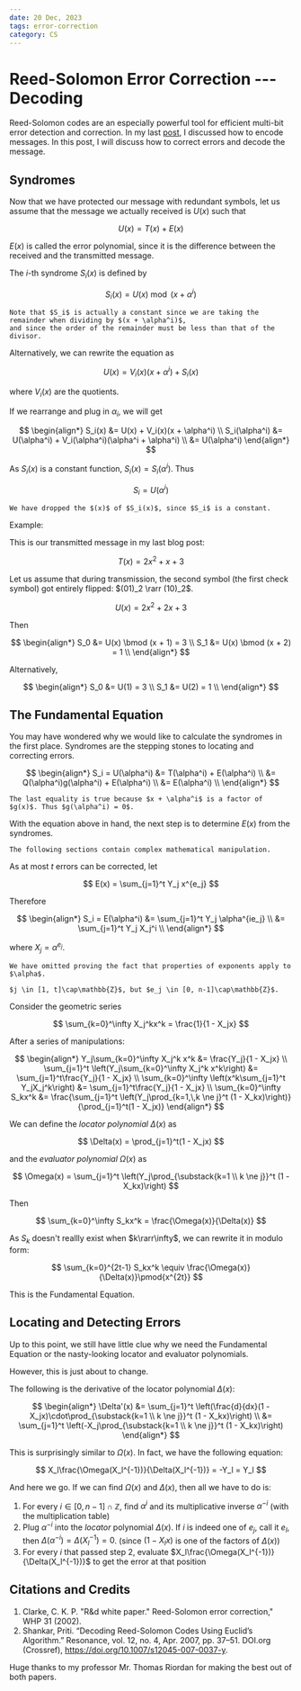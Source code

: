 ```yaml
---
date: 20 Dec, 2023
tags: error-correction
category: CS
---
```


# Reed-Solomon Error Correction --- Decoding

Reed-Solomon codes are an especially powerful tool for efficient multi-bit error detection and
correction. In my last [post](./reed-solomon.md), I discussed how to encode messages. In this post,
I will discuss how to correct errors and decode the message.

## Syndromes

Now that we have protected our message with redundant symbols, let us assume that the message we actually
received is $U(x)$ such that

$$
U(x) = T(x) + E(x)
$$

$E(x)$ is called the error polynomial, since it is the difference between the received and the transmitted message.

The $i$-th syndrome $S_i(x)$ is defined by

$$
S_i(x) = U(x) \bmod (x + \alpha^i)
$$

```{important}
Note that $S_i$ is actually a constant since we are taking the remainder when dividing by $(x + \alpha^i)$,
and since the order of the remainder must be less than that of the divisor.
```

Alternatively, we can rewrite the equation as

$$
U(x) = V_i(x)(x + \alpha^i) + S_i(x)
$$

where $V_i(x)$ are the quotients.

If we rearrange and plug in $\alpha_i$, we will get

$$
\begin{align*}
    S_i(x) &= U(x) + V_i(x)(x + \alpha^i) \\
    S_i(\alpha^i) &= U(\alpha^i) + V_i(\alpha^i)(\alpha^i + \alpha^i) \\
                  &= U(\alpha^i)
\end{align*}
$$

As $S_i(x)$ is a constant function, $S_i(x) = S_i(\alpha^i)$. Thus

$$
S_i = U(\alpha^i)
$$

```{note}
We have dropped the $(x)$ of $S_i(x)$, since $S_i$ is a constant.
```

Example:

This is our transmitted message in my last blog post:

$$
T(x) = 2x^2 + x + 3
$$

Let us assume that during transmission, the second symbol (the first check symbol) got entirely flipped: $(01)_2 \rarr (10)_2$.

$$
U(x) = 2x^2 + 2x + 3
$$

Then

$$
\begin{align*}
    S_0 &= U(x) \bmod (x + 1) = 3 \\
    S_1 &= U(x) \bmod (x + 2) = 1 \\
\end{align*}
$$

Alternatively,

$$
\begin{align*}
    S_0 &= U(1) = 3 \\
    S_1 &= U(2) = 1 \\
\end{align*}
$$

## The Fundamental Equation

You may have wondered why we would like to calculate the syndromes in the first place. Syndromes are
the stepping stones to locating and correcting errors.

$$
\begin{align*}
    S_i = U(\alpha^i) &= T(\alpha^i) + E(\alpha^i) \\
                      &= Q(\alpha^i)g(\alpha^i) + E(\alpha^i) \\
                      &= E(\alpha^i) \\
\end{align*}
$$

```{note}
The last equality is true because $x + \alpha^i$ is a factor of $g(x)$. Thus $g(\alpha^i) = 0$.
```

With the equation above in hand, the next step is to determine $E(x)$ from the syndromes.

```{warning}
The following sections contain complex mathematical manipulation.
```

As at most $t$ errors can be corrected, let

$$
E(x) = \sum_{j=1}^t Y_j x^{e_j}
$$

Therefore

$$
\begin{align*}
    S_i = E(\alpha^i) &= \sum_{j=1}^t Y_j \alpha^{ie_j} \\
                      &= \sum_{j=1}^t Y_j X_j^i \\
\end{align*}
$$

where $X_j = \alpha^{e_j}$.

```{note}
We have omitted proving the fact that properties of exponents apply to $\alpha$.
```

```{caution}
$j \in [1, t]\cap\mathbb{Z}$, but $e_j \in [0, n-1]\cap\mathbb{Z}$.
```

Consider the geometric series

$$
\sum_{k=0}^\infty X_j^kx^k = \frac{1}{1 - X_jx}
$$

After a series of manipulations:

$$
\begin{align*}
    Y_j\sum_{k=0}^\infty X_j^k x^k &= \frac{Y_j}{1 - X_jx} \\
    \sum_{j=1}^t \left(Y_j\sum_{k=0}^\infty X_j^k x^k\right) &= \sum_{j=1}^t\frac{Y_j}{1 - X_jx} \\
    \sum_{k=0}^\infty \left(x^k\sum_{j=1}^t Y_jX_j^k\right) &= \sum_{j=1}^t\frac{Y_j}{1 - X_jx} \\
    \sum_{k=0}^\infty S_kx^k &= \frac{\sum_{j=1}^t \left(Y_j\prod_{k=1,\,k \ne j}^t (1 - X_kx)\right)}{\prod_{j=1}^t(1 - X_jx)}
\end{align*}
$$

We can define the *locator polynomial* $\Delta(x)$ as

$$
\Delta(x) = \prod_{j=1}^t(1 - X_jx)
$$

and the *evaluator polynomial* $\Omega(x)$ as

$$
\Omega(x) = \sum_{j=1}^t \left(Y_j\prod_{\substack{k=1 \\ k \ne j}}^t (1 - X_kx)\right)
$$

Then

$$
\sum_{k=0}^\infty S_kx^k = \frac{\Omega(x)}{\Delta(x)}
$$

As $S_k$ doesn't reallly exist when $k\rarr\infty$, we can rewrite it in modulo form:

$$
\sum_{k=0}^{2t-1} S_kx^k \equiv \frac{\Omega(x)}{\Delta(x)}\pmod{x^{2t}}
$$

This is the Fundamental Equation.

## Locating and Detecting Errors

Up to this point, we still have little clue why we need the Fundamental Equation or the nasty-looking
locator and evaluator polynomials.

However, this is just about to change.

The following is the derivative of the locator polynomial $\Delta(x)$:

$$
\begin{align*}
    \Delta'(x) &= \sum_{j=1}^t \left(\frac{d}{dx}(1 - X_jx)\cdot\prod_{\substack{k=1 \\ k \ne j}}^t (1 - X_kx)\right) \\
               &= \sum_{j=1}^t \left(-X_j\prod_{\substack{k=1 \\ k \ne j}}^t (1 - X_kx)\right)
\end{align*}
$$

This is surprisingly similar to $\Omega(x)$. In fact, we have the following equation:

$$
X_l\frac{\Omega(X_l^{-1})}{\Delta(X_l^{-1})} = -Y_l = Y_l
$$

And here we go. If we can find $\Omega(x)$ and $\Delta(x)$, then all we have to do is:

1. For every $i \in [0, n-1]\cap\mathbb{Z}$, find $\alpha^i$ and its multiplicative inverse $\alpha^{-i}$ (with the multiplication table)
2. Plug $\alpha^{-i}$ into the *locator* polynomial $\Delta(x)$. If $i$ is indeed one of $e_j$, call it $e_l$, then $\Delta(\alpha^{-i}) = \Delta(X_l^{-1}) = 0$. (since $(1 - X_lx)$ is one of the factors of $\Delta(x)$)
3. For every $i$ that passed step 2, evaluate $X_l\frac{\Omega(X_l^{-1})}{\Delta(X_l^{-1})}$ to get the error at that position
 
## Citations and Credits

1. Clarke, C. K. P. "R&d white paper." Reed-Solomon error correction," WHP 31 (2002).
2. Shankar, Priti. “Decoding Reed-Solomon Codes Using Euclid’s Algorithm.” Resonance, vol. 12, no. 4, Apr. 2007, pp. 37–51. DOI.org (Crossref), https://doi.org/10.1007/s12045-007-0037-y.

Huge thanks to my professor Mr. Thomas Riordan for making the best out of both papers.
